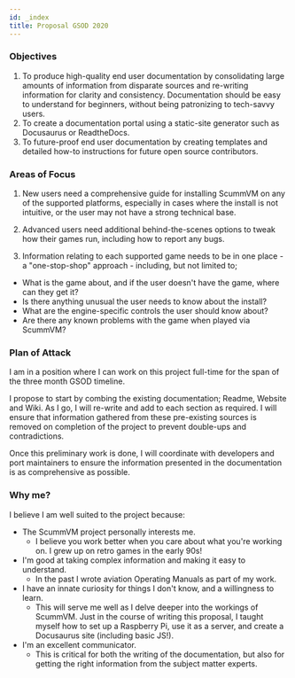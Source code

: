 ```yaml
---
id: _index
title: Proposal GSOD 2020
---
```

### Objectives

1. To produce high-quality end user documentation by consolidating large amounts of information from disparate sources and re-writing information for clarity and consistency. Documentation should be easy to understand for beginners, without being patronizing to tech-savvy users. 
2. To create a documentation portal using a static-site generator such as Docusaurus or ReadtheDocs.
3. To future-proof end user documentation by creating templates and detailed how-to instructions for future open source contributors.

### Areas of Focus

1.  New users need a comprehensive guide for installing ScummVM on any of the supported platforms, especially in cases where the install is not intuitive, or the user may not have a strong technical base. 

2.  Advanced users need additional behind-the-scenes options to tweak how their games run, including how to report any bugs. 

3.  Information relating to each supported game needs to be in one place - a "one-stop-shop" approach - including, but not limited to;
   * What is the game about, and if the user doesn't have the game, where can they get it?
   * Is there anything unusual the user needs to know about the install?
   * What are the engine-specific controls the user should know about?
   * Are there any known problems with the game when played via ScummVM?

###  Plan of Attack

I am in a position where I can work on this project full-time for the span of the three month GSOD timeline. 

I propose to start by combing the existing documentation; Readme, Website and Wiki. As I go, I will re-write and add to each section as required. I will ensure that information gathered from these pre-existing sources is removed on completion of the project to prevent double-ups and contradictions.

Once this preliminary work is done, I will coordinate with developers and port maintainers to ensure the information presented in the documentation is as comprehensive as possible. 

### Why me?

I believe I am well suited to the project because:
  * The ScummVM project personally interests me. 
    * I believe you work better when you care about what you're working on. I grew up on retro games in the early 90s! 
  * I'm good at taking complex information and making it easy to understand. 
    * In the past I wrote aviation Operating Manuals as part of my work.
  * I have an innate curiosity for things I don't know, and a willingness to learn. 
    * This will serve me well as I delve deeper into the workings of ScummVM. Just in the course of writing this proposal, I taught myself how to set up a Raspberry Pi, use it as a server, and create a Docusaurus site (including basic JS!).
  * I'm an excellent communicator. 
    * This is critical for both the writing of the documentation, but also for getting the right information from the subject matter experts. 




